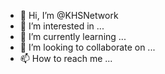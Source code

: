 - 👋 Hi, I’m @KHSNetwork
- 👀 I’m interested in ...
- 🌱 I’m currently learning ...
- 💞️ I’m looking to collaborate on ...
- 📫 How to reach me ...

<!---
KHSNetwork/KHSNetwork is a ✨ special ✨ repository because its `README.md` (this file) appears on your GitHub profile.
You can click the Preview link to take a look at your changes.
--->
